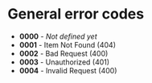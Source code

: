 # General error codes

- **0000** - _Not defined yet_
- **0001** - Item Not Found (404)
- **0002** - Bad Request (400)
- **0003** - Unauthorized (401)
- **0004** - Invalid Request (400)